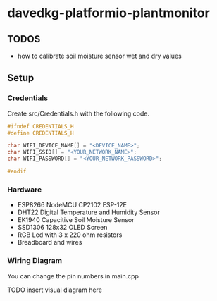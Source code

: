 # davedkg-platformio-plantmonitor

## TODOS

- how to calibrate soil moisture sensor wet and dry values

## Setup

### Credentials

Create src/Credentials.h with the following code.

```cpp
#ifndef CREDENTIALS_H
#define CREDENTIALS_H

char WIFI_DEVICE_NAME[] = "<DEVICE_NAME>";
char WIFI_SSID[] = "<YOUR_NETWORK_NAME>";
char WIFI_PASSWORD[] = "<YOUR_NETWORK_PASSWORD>";

#endif
```

### Hardware

- ESP8266 NodeMCU CP2102 ESP-12E
- DHT22 Digital Temperature and Humidity Sensor
- EK1940 Capacitive Soil Moisture Sensor
- SSD1306 128x32 OLED Screen
- RGB Led with 3 x 220 ohm resistors
- Breadboard and wires

### Wiring Diagram

You can change the pin numbers in main.cpp

TODO insert visual diagram here